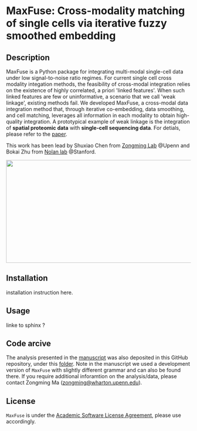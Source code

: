 # MaxFuse: Cross-modality matching of single cells via iterative fuzzy smoothed embedding

## Description

MaxFuse is a Python package for integrating multi-modal single-cell data under low signal-to-noise ratio regimes. For current single cell cross modality integation methods, the feasibility of cross-modal integration relies on the existence of highly correlated, a priori 'linked features'.  When such linked features are few or uninformative, a scenario that we call 'weak linkage', existing methods fail.  We developed MaxFuse, a cross-modal data integration method that, through iterative co-embedding, data smoothing, and cell matching, leverages all information in each modality to obtain high-quality integration. A prototypical example of weak linkage is the integration of **spatial proteomic data** with **single-cell sequencing data**. For detials, please refer to the [paper](https://www.biorxiv.org/content/10.1101/2023.01.12.523851v2).

This work has been lead by Shuxiao Chen from [Zongming Lab](http://www-stat.wharton.upenn.edu/~zongming/) @Upenn and Bokai Zhu from [Nolan lab](https://web.stanford.edu/group/nolan/) @Stanford.

<img src="https://github.com/shuxiaoc/maxfuse/blob/main/media/fig1.png" width="800" height="280">

## Installation

installation instruction here.

## Usage

linke to sphinx ?

## Code arcive

The analysis presented in the [manuscript](https://www.biorxiv.org/content/10.1101/2023.01.12.523851v2) was also deposited in this GitHub repository, under this [folder](https://github.com/shuxiaoc/maxfuse/tree/main/Archieve). Note in the manuscript we used a development version of ```MaxFuse``` with slightly different grammar and can also be found there. If you require additional inforamtion on the analysis/data, please contact Zongming Ma (zongming@wharton.upenn.edu).

## License

```MaxFuse``` is under the [Academic Software License Agreement](https://github.com/shuxiaoc/maxfuse/blob/main/LICENSE), please use accordingly.

